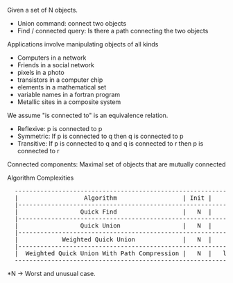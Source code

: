 Given a set of N objects.
 - Union command: connect two objects
 - Find / connected query: Is there a path connecting the two objects


Applications involve manipulating objects of all kinds
 - Computers in a network
 - Friends in a social network
 - pixels in a photo
 - transistors in a computer chip
 - elements in a mathematical set
 - variable names in a fortran program
 - Metallic sites in a composite system


We assume "is connected to" is an equivalence relation.
 - Reflexive: p is connected to p
 - Symmetric: If p is connected to q then q is connected to p
 - Transitive: If p is connected to q and q is connected to r then p is connected to r

Connected components: Maximal set of objects that are mutually connected


 Algorithm Complexities
 <pre>
  ----------------------------------------------------------------------------------------
  |                  Algorithm                  | Init |      Union     |      Find      |
  |--------------------------------------------------------------------------------------|
  |                 Quick Find                  |   N  |        N       |       1        |
  |--------------------------------------------------------------------------------------|
  |                 Quick Union                 |   N  |       *N       |       1        |
  |--------------------------------------------------------------------------------------|
  |            Weighted Quick Union             |   N  |      log(n)    |     log(n)     |
  |--------------------------------------------------------------------------------------|
  |  Weighted Quick Union With Path Compression |   N  |   log(log(n))  |   log(log(n))  |
  ----------------------------------------------------------------------------------------
</pre>

  *N -> Worst and unusual case.
